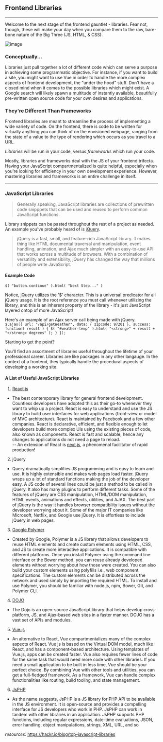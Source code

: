 ## Frontend Libraries
---
Welcome to the next stage of the frontend gauntlet - libraries. Fear not, though, these will make your day when you compare them to the raw, bare-bone nature of the Big Three (JS, HTML, & CSS).

![image](https://github.com/Lehigh-Coders-Community/CSE6cubed/blob/master/%F0%9F%9F%A6%20%20%20%20%20FILES/assets/img/bigthree.png)


### Conceptually...
Libraries just pull together a lot of different code which can serve a purpose in achieving some programmatic objective.  For instance, if you want to build a site, you might want to use Vue in order to handle the more complex aspects of frontend development, the "under the hood" stuff.  Don't have a closed mind when it comes to the possible libraries which might exist. A Google search will likely spawn a multitude of instantly available, beautifully pre-written open source code for your own desires and applications.

### They're Different Than Frameworks

Frontend libraries are meant to streamline the process of implementing a wide variety of code. On the frontend, there is code to be written for virtually anything you can think of on the envisioned webpage, ranging from the state of a value to the type of rendering which occurs as you travel to a URL.

*Libraries* will be run in your code, versus *frameworks* which run your code.

Mostly, libraries and frameworks deal with the JS of your frontend trifecta.   Having your JavaScript compartmentalized is quite helpful, especially when you're looking for efficiency in your own development experience. However, mastering libraries and frameworks is an entire challenge in itself.

---

### JavaScript Libraries

> Generally speaking, JavaScript libraries are collections of prewritten code snipppets that can be used and reused to perform common JavaScript functions. 

Library snippets can be pasted throughout the rest of a project as needed. An example you've probably heard of is [jQuery](https://jquery.com/). 

> jQuery is a fast, small, and feature-rich JavaScript library. It makes thing like HTML documental traversal and manipulation, event handling, animation, and Ajax much simpler with an easy-to-use API that works across a multitude of browsers. With a combination of versatility and extensibility, jQuery has changed the way that millions of people write JavaScript.

#### Example Code  
`$( "button.continue" ).html( "Next Step..." )`

Notice, jQuery utilizes the '$' character. This is a universal predicator for all jQuery usage. It is the root reference you must call whenever utilizing the library, and this is an inherent property of the library - it's just JavaScript layered ontop of more JavaScript!

Here's an example of an Ajax server call being made with jQuery.  
`$.ajax({
  url: "/api/getWeather",
  data: {
    zipcode: 97201
  },
  success: function( result ) {
    $( "#weather-temp" ).html( "<strong>" + result + "</strong> degrees" );
  }
});`

Starting to get the point?

You'll find an assortment of libraries useful throughout the lifetime of your professional career. Libraries are like packages in any other langauge.  In the context of a frontend, they typically handle the procedural aspects of developing a working site. 

#### A List of Useful JavaScript Libraries
1. [React.js](reactjs.org)
- The best contemporary library for general frontend development. Countless developers have adopted this as their go-to whenever they want to whip up a project. React is easy to understand and use the JS library to build user interfaces for web applications (front-view or model of MVC architecture). React is maintained by Facebook and a few other companies. React is declarative, efficient, and flexible enough to let developers build more complex UIs using the existing pieces of code, also known as components. React is fast and scalable, hence any changes to applications do not need a page to reload.  
-- An extension of React is [next.js](https://nextjs.org/), a phenomenal facilitator of rapid production!
2. jQuery
- Query dramatically simplifies JS programming and is easy to learn and use. It is highly extensible and makes web pages load faster. jQuery wraps up a lot of standard functions making the job of the developer easy. A JS code of several lines could be just a method to be called in jQuery. It also has many plugins to perform different tasks. Some of the features of jQuery are CSS manipulation, HTML/DOM manipulation, HTML events, animations and effects, utilities, and AJAX. The best part of jQuery is the way it handles browser compatibility issues without the developer worrying about it. Some of the major IT companies like Microsoft, Netflix, and Google use jQuery. It is effortless to include jQuery in web pages.
3. [Google Polymer](https://www.polymer-project.org/)
- Created by Google, Polymer is a JS library that allows developers to reuse HTML elements and create custom elements using HTML, CSS, and JS to create more interactive applications. It is compatible with different platforms. Once you install Polymer using the command line interface or the Bower method, you can reuse already developed elements without worrying about how those were created. You can also build your custom elements using polyfills i.e., web component specifications. The custom elements can be distributed across the network and used simply by importing the required HTML. To install and use Polymer, you should be familiar with node.js, npm, Bower, Git, and Polymer CLI.
4. [DOJO](https://dojotoolkit.org/)
- The Dojo is an open-source JavaScript library that helps develop cross-platform, JS, and Ajax-based web sites in a faster manner. DOJO has a vast set of APIs and modules. 
5. [Vue.js](https://vuejs.org/)
- An alternative to React, Vue compartmentalizes many of the complex aspects of React. Vue js is based on the Virtual DOM model, much like React, and has a component-based architecture. Using templates of Vue.js, apps can be created faster. Vue also requires fewer lines of code for the same task that would need more code with other libraries. If you need a small application to be built in less time, Vue should be your perfect choice. By combining Vue with other tools and utilities, you can get a full-fledged framework. As a framework, Vue can handle complex functionalities like routing, build tooling, and state management. 
6. [JsPHP](https://www.php.net/)
- As the name suggests, JsPHP is a JS library for PHP API to be available in the JS environment. It is open-source and provides a compelling interface for JS developers who work in PHP. JsPHP can work in tandem with other libraries in an application. JsPHP supports PHP functions, including regular expressions, date-time evaluations, JSON, error handling, object manipulations, strings, XML, URL, and so 

*resources:*
https://hackr.io/blog/top-javascript-libraries
